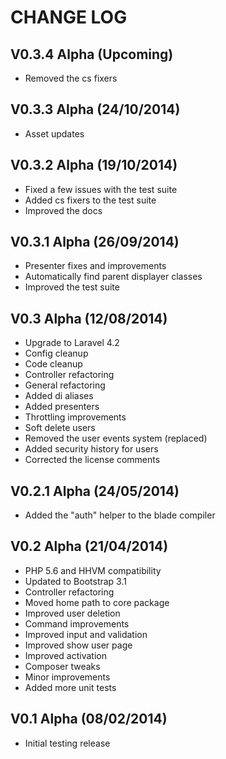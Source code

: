 CHANGE LOG
==========


## V0.3.4 Alpha (Upcoming)

* Removed the cs fixers


## V0.3.3 Alpha (24/10/2014)

* Asset updates


## V0.3.2 Alpha (19/10/2014)

* Fixed a few issues with the test suite
* Added cs fixers to the test suite
* Improved the docs


## V0.3.1 Alpha (26/09/2014)

* Presenter fixes and improvements
* Automatically find parent displayer classes
* Improved the test suite


## V0.3 Alpha (12/08/2014)

* Upgrade to Laravel 4.2
* Config cleanup
* Code cleanup
* Controller refactoring
* General refactoring
* Added di aliases
* Added presenters
* Throttling improvements
* Soft delete users
* Removed the user events system (replaced)
* Added security history for users
* Corrected the license comments


## V0.2.1 Alpha (24/05/2014)

* Added the "auth" helper to the blade compiler


## V0.2 Alpha (21/04/2014)

* PHP 5.6 and HHVM compatibility
* Updated to Bootstrap 3.1
* Controller refactoring
* Moved home path to core package
* Improved user deletion
* Command improvements
* Improved input and validation
* Improved show user page
* Improved activation
* Composer tweaks
* Minor improvements
* Added more unit tests


## V0.1 Alpha (08/02/2014)

* Initial testing release
